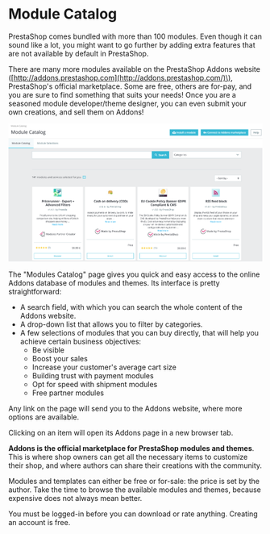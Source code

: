 # Module Catalog

PrestaShop comes bundled with more than 100 modules. Even though it can sound like a lot, you might want to go further by adding extra features that are not available by default in PrestaShop.

There are many more modules available on the PrestaShop Addons website \([http://addons.prestashop.com](http://addons.prestashop.com/)\), PrestaShop's official marketplace. Some are free, others are for-pay, and you are sure to find something that suits your needs! Once you are a seasoned module developer/theme designer, you can even submit your own creations, and sell them on Addons!

![](../../../.gitbook/assets/57606466%20%284%29%20%284%29.png)

The "Modules Catalog" page gives you quick and easy access to the online Addons database of modules and themes. Its interface is pretty straightforward:

* A search field, with which you can search the whole content of the Addons website.
* A drop-down list that allows you to filter by categories.
* A few selections of modules that you can buy directly, that will help you achieve certain business objectives: 
  * Be visible
  * Boost your sales
  * Increase your customer's average cart size
  * Building trust with payment modules
  * Opt for speed with shipment modules
  * Free partner modules

Any link on the page will send you to the Addons website, where more options are available.

Clicking on an item will open its Addons page in a new browser tab.

**Addons is the official marketplace for PrestaShop modules and themes**. This is where shop owners can get all the necessary items to customize their shop, and where authors can share their creations with the community.

Modules and templates can either be free or for-sale: the price is set by the author. Take the time to browse the available modules and themes, because expensive does not always mean better.

You must be logged-in before you can download or rate anything. Creating an account is free.

